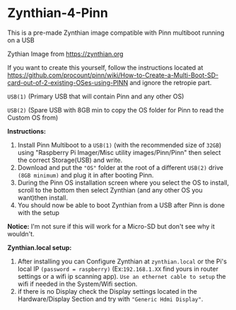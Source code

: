 # Zynthian-4-Pinn
This is a pre-made Zynthian image compatible with Pinn multiboot running on a USB

Zythian Image from https://zynthian.org

If you want to create this yourself, follow the instructions located at https://github.com/procount/pinn/wiki/How-to-Create-a-Multi-Boot-SD-card-out-of-2-existing-OSes-using-PINN and ignore the retropie part.

`USB(1)` (Primary USB that will contain Pinn and any other OS)
  
`USB(2)` (Spare USB with 8GB min to copy the OS folder for Pinn to read the Custom OS from)

**Instructions:**
1. Install Pinn Multiboot to a `USB(1)` (with the recommended size of `32GB`) using "Raspberry Pi Imager/Misc utility images/Pinn/Pinn" then select the correct Storage(USB) and write.
2. Download and put the `"OS"` folder at the root of a different `USB(2)` drive `(8GB minimum)` and plug it in after booting Pinn.
3. During the Pinn OS installation screen where you select the OS to install, scroll to the bottom then select Zynthian (and any other OS you want)then install.
4. You should now be able to boot Zynthian from a USB after Pinn is done with the setup

**Notice:** I'm not sure if this will work for a Micro-SD but don't see why it wouldn't.

**Zynthian.local setup:**

1. After installing you can Configure Zynthian at `zynthian.local` or the Pi's local IP `(password = raspberry)` (Ex:`192.168.1.XX` find yours in router settings or a wifi ip scanning app). `Use an ethernet cable to setup` the wifi if needed in the System/Wifi section.
2. if there is no Display check the Display settings located in the Hardware/Display Section and try with `"Generic Hdmi Display"`.
